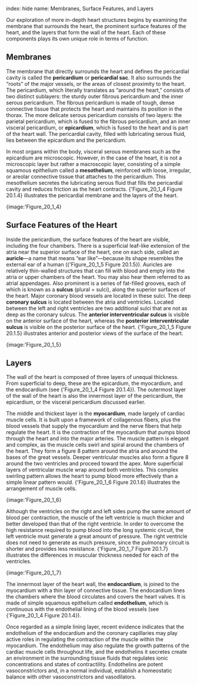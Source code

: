 index: hide
name: Membranes, Surface Features, and Layers

Our exploration of more in-depth heart structures begins by examining the membrane that surrounds the heart, the prominent surface features of the heart, and the layers that form the wall of the heart. Each of these components plays its own unique role in terms of function.

## Membranes

The membrane that directly surrounds the heart and defines the pericardial cavity is called the  **pericardium** or  **pericardial sac**. It also surrounds the “roots” of the major vessels, or the areas of closest proximity to the heart. The pericardium, which literally translates as “around the heart,” consists of two distinct sublayers: the sturdy outer fibrous pericardium and the inner serous pericardium. The fibrous pericardium is made of tough, dense connective tissue that protects the heart and maintains its position in the thorax. The more delicate serous pericardium consists of two layers: the parietal pericardium, which is fused to the fibrous pericardium, and an inner visceral pericardium, or  **epicardium**, which is fused to the heart and is part of the heart wall. The pericardial cavity, filled with lubricating serous fluid, lies between the epicardium and the pericardium.

In most organs within the body, visceral serous membranes such as the epicardium are microscopic. However, in the case of the heart, it is not a microscopic layer but rather a macroscopic layer, consisting of a simple squamous epithelium called a  **mesothelium**, reinforced with loose, irregular, or areolar connective tissue that attaches to the pericardium. This mesothelium secretes the lubricating serous fluid that fills the pericardial cavity and reduces friction as the heart contracts. {'Figure_20_1_4 Figure 20.1.4} illustrates the pericardial membrane and the layers of the heart.


{image:'Figure_20_1_4}
        

## Surface Features of the Heart

Inside the pericardium, the surface features of the heart are visible, including the four chambers. There is a superficial leaf-like extension of the atria near the superior surface of the heart, one on each side, called an  **auricle**—a name that means “ear like”—because its shape resembles the external ear of a human ({'Figure_20_1_5 Figure 20.1.5}). Auricles are relatively thin-walled structures that can fill with blood and empty into the atria or upper chambers of the heart. You may also hear them referred to as atrial appendages. Also prominent is a series of fat-filled grooves, each of which is known as a  **sulcus** (plural = sulci), along the superior surfaces of the heart. Major coronary blood vessels are located in these sulci. The deep  **coronary sulcus** is located between the atria and ventricles. Located between the left and right ventricles are two additional sulci that are not as deep as the coronary sulcus. The  **anterior interventricular sulcus** is visible on the anterior surface of the heart, whereas the  **posterior interventricular sulcus** is visible on the posterior surface of the heart. {'Figure_20_1_5 Figure 20.1.5} illustrates anterior and posterior views of the surface of the heart.


{image:'Figure_20_1_5}
        

## Layers

The wall of the heart is composed of three layers of unequal thickness. From superficial to deep, these are the epicardium, the myocardium, and the endocardium (see {'Figure_20_1_4 Figure 20.1.4}). The outermost layer of the wall of the heart is also the innermost layer of the pericardium, the epicardium, or the visceral pericardium discussed earlier.

The middle and thickest layer is the  **myocardium**, made largely of cardiac muscle cells. It is built upon a framework of collagenous fibers, plus the blood vessels that supply the myocardium and the nerve fibers that help regulate the heart. It is the contraction of the myocardium that pumps blood through the heart and into the major arteries. The muscle pattern is elegant and complex, as the muscle cells swirl and spiral around the chambers of the heart. They form a figure 8 pattern around the atria and around the bases of the great vessels. Deeper ventricular muscles also form a figure 8 around the two ventricles and proceed toward the apex. More superficial layers of ventricular muscle wrap around both ventricles. This complex swirling pattern allows the heart to pump blood more effectively than a simple linear pattern would. {'Figure_20_1_6 Figure 20.1.6} illustrates the arrangement of muscle cells.


{image:'Figure_20_1_6}
        

Although the ventricles on the right and left sides pump the same amount of blood per contraction, the muscle of the left ventricle is much thicker and better developed than that of the right ventricle. In order to overcome the high resistance required to pump blood into the long systemic circuit, the left ventricle must generate a great amount of pressure. The right ventricle does not need to generate as much pressure, since the pulmonary circuit is shorter and provides less resistance. {'Figure_20_1_7 Figure 20.1.7} illustrates the differences in muscular thickness needed for each of the ventricles.


{image:'Figure_20_1_7}
        

The innermost layer of the heart wall, the  **endocardium**, is joined to the myocardium with a thin layer of connective tissue. The endocardium lines the chambers where the blood circulates and covers the heart valves. It is made of simple squamous epithelium called  **endothelium**, which is continuous with the endothelial lining of the blood vessels (see {'Figure_20_1_4 Figure 20.1.4}).

Once regarded as a simple lining layer, recent evidence indicates that the endothelium of the endocardium and the coronary capillaries may play active roles in regulating the contraction of the muscle within the myocardium. The endothelium may also regulate the growth patterns of the cardiac muscle cells throughout life, and the endothelins it secretes create an environment in the surrounding tissue fluids that regulates ionic concentrations and states of contractility. Endothelins are potent vasoconstrictors and, in a normal individual, establish a homeostatic balance with other vasoconstrictors and vasodilators.
